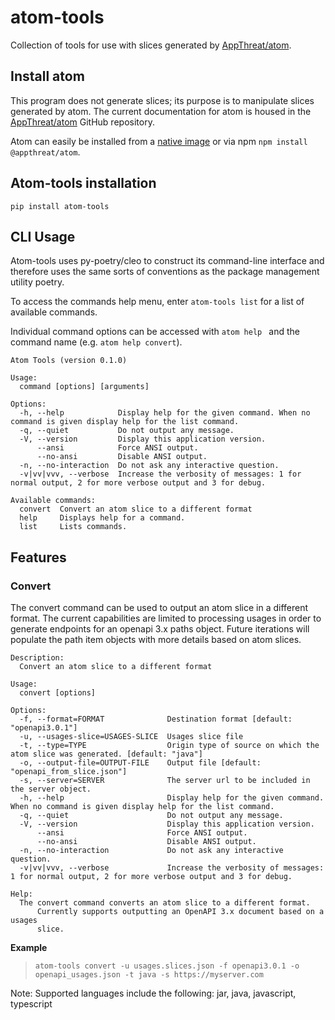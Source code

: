 # atom-tools
Collection of tools for use with slices generated by [AppThreat/atom](https://github.com/appthreat/atom).

## Install atom

This program does not generate slices; its purpose is to manipulate slices 
generated by atom. The current documentation for atom is housed in the
[AppThreat/atom](https://github.com/AppThreat/atom?tab=readme-ov-file) GitHub 
repository.

Atom can easily be installed from a 
[native image](https://github.com/AppThreat/atom#atom-native-image) or via npm 
`npm install @appthreat/atom`.

## Atom-tools installation

`pip install atom-tools`

## CLI Usage

Atom-tools uses py-poetry/cleo to construct its command-line interface and 
therefore uses the same sorts of conventions as the package management utility 
poetry.

To access the commands help menu, enter `atom-tools list` for a list of 
available commands.

Individual command options can be accessed with `atom help ` and the command 
name (e.g. `atom help convert`).
```
Atom Tools (version 0.1.0)

Usage:
  command [options] [arguments]

Options:
  -h, --help            Display help for the given command. When no command is given display help for the list command.
  -q, --quiet           Do not output any message.
  -V, --version         Display this application version.
      --ansi            Force ANSI output.
      --no-ansi         Disable ANSI output.
  -n, --no-interaction  Do not ask any interactive question.
  -v|vv|vvv, --verbose  Increase the verbosity of messages: 1 for normal output, 2 for more verbose output and 3 for debug.

Available commands:
  convert  Convert an atom slice to a different format
  help     Displays help for a command.
  list     Lists commands.
```

## Features
### Convert 
The convert command can be used to output an atom slice in a different format. 
The current capabilities are limited to processing usages in order to generate 
endpoints for an openapi 3.x paths object. Future iterations will populate the 
path item objects with more details based on atom slices.

```
Description:
  Convert an atom slice to a different format

Usage:
  convert [options]

Options:
  -f, --format=FORMAT              Destination format [default: "openapi3.0.1"]
  -u, --usages-slice=USAGES-SLICE  Usages slice file
  -t, --type=TYPE                  Origin type of source on which the atom slice was generated. [default: "java"]
  -o, --output-file=OUTPUT-FILE    Output file [default: "openapi_from_slice.json"]
  -s, --server=SERVER              The server url to be included in the server object.
  -h, --help                       Display help for the given command. When no command is given display help for the list command.
  -q, --quiet                      Do not output any message.
  -V, --version                    Display this application version.
      --ansi                       Force ANSI output.
      --no-ansi                    Disable ANSI output.
  -n, --no-interaction             Do not ask any interactive question.
  -v|vv|vvv, --verbose             Increase the verbosity of messages: 1 for normal output, 2 for more verbose output and 3 for debug.

Help:
  The convert command converts an atom slice to a different format.
      Currently supports outputting an OpenAPI 3.x document based on a usages
      slice.
```

**Example**
>`atom-tools convert -u usages.slices.json -f openapi3.0.1 -o openapi_usages.json -t java -s https://myserver.com`

Note: Supported languages include the following: jar, java, javascript, typescript